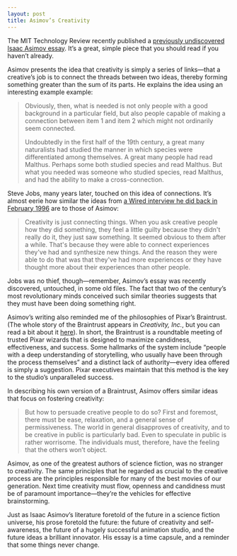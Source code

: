 ```yaml
---
layout: post
title: Asimov’s Creativity
---
```

The MIT Technology Review recently published a [previously undiscovered Isaac Asimov essay](http://www.technologyreview.com/view/531911/isaac-asimov-mulls-how-do-people-get-new-ideas/). It’s a great, simple piece that you should read if you haven’t already.

Asimov presents the idea that creativity is simply a series of links—that a creative’s job is to connect the threads between two ideas, thereby forming something greater than the sum of its parts. He explains the idea using an interesting example example:

>Obviously, then, what is needed is not only people with a good background in a particular field, but also people capable of making a connection between item 1 and item 2 which might not ordinarily seem connected.
>
>Undoubtedly in the first half of the 19th century, a great many naturalists had studied the manner in which species were differentiated among themselves. A great many people had read Malthus. Perhaps some both studied species and read Malthus. But what you needed was someone who studied species, read Malthus, and had the ability to make a cross-connection.

Steve Jobs, many years later, touched on this idea of connections. It’s almost eerie how similar the ideas from [a Wired interview he did back in February 1996](http://archive.wired.com/wired/archive/4.02/jobs_pr.html) are to those of Asimov:

>Creativity is just connecting things. When you ask creative people how they did something, they feel a little guilty because they didn't really do it, they just saw something. It seemed obvious to them after a while. That's because they were able to connect experiences they've had and synthesize new things. And the reason they were able to do that was that they've had more experiences or they have thought more about their experiences than other people.

Jobs was no thief, though—remember, Asimov’s essay was recently discovered, untouched, in some old files. The fact that two of the century’s most revolutionary minds conceived such similar theories suggests that they must have been doing something right.

Asimov’s writing also reminded me of the philosophies of Pixar’s Braintrust. (The whole story of the Braintrust appears in *Creativity, Inc.*, but you can read a bit about it [here](http://www.fastcompany.com/3027135/lessons-learned/inside-the-pixar-braintrust)). In short, the Braintrust is a roundtable meeting of trusted Pixar wizards that is designed to maximize candidness, effectiveness, and success. Some hallmarks of the system include “people with a deep understanding of storytelling, who usually have been through the process themselves” and a distinct lack of authority—every idea offered is simply a suggestion. Pixar executives maintain that this method is the key to the studio’s unparalleled success.

In describing his own version of a Braintrust, Asimov offers similar ideas that focus on fostering creativity:

>But how to persuade creative people to do so? First and foremost, there must be ease, relaxation, and a general sense of permissiveness. The world in general disapproves of creativity, and to be creative in public is particularly bad. Even to speculate in public is rather worrisome. The individuals must, therefore, have the feeling that the others won’t object.

Asimov, as one of the greatest authors of science fiction, was no stranger to creativity. The same principles that he regarded as crucial to the creative process are the principles responsible for many of the best movies of our generation. Next time creativity must flow, openness and candidness must be of paramount importance—they’re the vehicles for effective brainstorming.

Just as Isaac Asimov’s literature foretold of the future in a science fiction universe, his prose foretold the future: the future of creativity and self-awareness, the future of a hugely successful animation studio, and the future ideas a brilliant innovator. His essay is a time capsule, and a reminder that some things never change.
